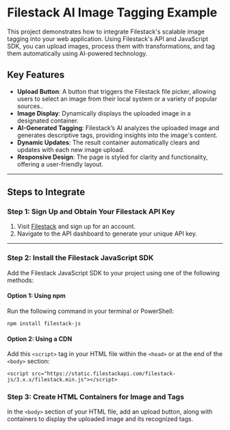 # Filestack AI Image Tagging Example

This project demonstrates how to integrate Filestack's scalable image tagging into your web application. Using Filestack's API and JavaScript SDK, you can upload images, process them with transformations, and tag them automatically using AI-powered technology.

## Key Features
- **Upload Button**: A button that triggers the Filestack file picker, allowing users to select an image from their local system or a variety of popular sources..
- **Image Display**: Dynamically displays the uploaded image in a designated container.
- **AI-Generated Tagging**: Filestack’s AI analyzes the uploaded image and generates descriptive tags, providing insights into the image's content.
- **Dynamic Updates**: The result container automatically clears and updates with each new image upload.
- **Responsive Design**: The page is styled for clarity and functionality, offering a user-friendly layout.

---

## Steps to Integrate

### Step 1: Sign Up and Obtain Your Filestack API Key
1. Visit [Filestack](https://www.filestack.com/) and sign up for an account.
2. Navigate to the API dashboard to generate your unique API key.

---

### Step 2: Install the Filestack JavaScript SDK
Add the Filestack JavaScript SDK to your project using one of the following methods:

#### Option 1: Using npm
Run the following command in your terminal or PowerShell:

`npm install filestack-js`

#### Option 2: Using a CDN

Add this `<script>` tag in your HTML file within the `<head>` or at the end of the `<body>` section:

`<script src="https://static.filestackapi.com/filestack-js/3.x.x/filestack.min.js"></script>`

### Step 3: Create HTML Containers for Image and Tags
In the `<body>` section of your HTML file, add an upload button, along with containers to display the uploaded image and its recognized tags. 

